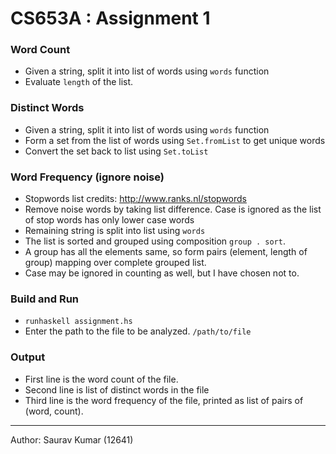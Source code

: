 # CS653A : Assignment 1

### Word Count
- Given a string, split it into list of words using `words` function
- Evaluate `length` of the list.

### Distinct Words
- Given a string, split it into list of words using `words` function
- Form a set from the list of words using `Set.fromList` to get unique words
- Convert the set back to list using `Set.toList`

### Word Frequency (ignore noise)
- Stopwords list credits: http://www.ranks.nl/stopwords
- Remove noise words by taking list difference. Case is ignored as the list of stop words has only lower case words
- Remaining string is split into list using `words`
- The list is sorted and grouped using composition `group . sort`.
- A group has all the elements same, so form pairs (element, length of group) mapping over complete grouped list.
- Case may be ignored in counting as well, but I have chosen not to.

### Build and Run
- `runhaskell assignment.hs`
- Enter the path to the file to be analyzed. `/path/to/file`
### Output
- First line is the word count of the file.
- Second line is list of distinct words in the file
- Third line is the word frequency of the file, printed as list of pairs of (word, count).

-----------------
Author: Saurav Kumar (12641)
